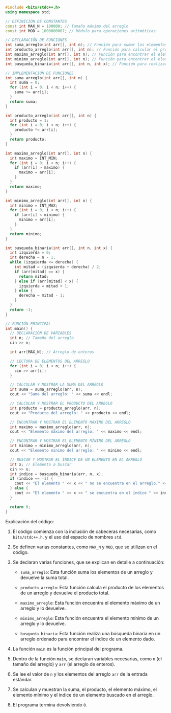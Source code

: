 ```c++
#include <bits/stdc++.h>
using namespace std;

// DEFINICIÓN DE CONSTANTES
const int MAX_N = 100000; // Tamaño máximo del arreglo
const int MOD = 1000000007; // Módulo para operaciones aritméticas

// DECLARACIÓN DE FUNCIONES
int suma_arreglo(int arr[], int n); // Función para sumar los elementos de un arreglo
int producto_arreglo(int arr[], int n); // Función para calcular el producto de los elementos de un arreglo
int maximo_arreglo(int arr[], int n); // Función para encontrar el elemento máximo de un arreglo
int minimo_arreglo(int arr[], int n); // Función para encontrar el elemento mínimo de un arreglo
int busqueda_binaria(int arr[], int n, int x); // Función para realizar una búsqueda binaria en un arreglo ordenado

// IMPLEMENTACIÓN DE FUNCIONES
int suma_arreglo(int arr[], int n) {
  int suma = 0;
  for (int i = 0; i < n; i++) {
    suma += arr[i];
  }
  return suma;
}

int producto_arreglo(int arr[], int n) {
  int producto = 1;
  for (int i = 0; i < n; i++) {
    producto *= arr[i];
  }
  return producto;
}

int maximo_arreglo(int arr[], int n) {
  int maximo = INT_MIN;
  for (int i = 0; i < n; i++) {
    if (arr[i] > maximo) {
      maximo = arr[i];
    }
  }
  return maximo;
}

int minimo_arreglo(int arr[], int n) {
  int minimo = INT_MAX;
  for (int i = 0; i < n; i++) {
    if (arr[i] < minimo) {
      minimo = arr[i];
    }
  }
  return minimo;
}

int busqueda_binaria(int arr[], int n, int x) {
  int izquierda = 0;
  int derecha = n - 1;
  while (izquierda <= derecha) {
    int mitad = (izquierda + derecha) / 2;
    if (arr[mitad] == x) {
      return mitad;
    } else if (arr[mitad] < x) {
      izquierda = mitad + 1;
    } else {
      derecha = mitad - 1;
    }
  }
  return -1;
}

// FUNCIÓN PRINCIPAL
int main() {
  // DECLARACIÓN DE VARIABLES
  int n; // Tamaño del arreglo
  cin >> n;

  int arr[MAX_N]; // Arreglo de enteros

  // LECTURA DE ELEMENTOS DEL ARREGLO
  for (int i = 0; i < n; i++) {
    cin >> arr[i];
  }

  // CALCULAR Y MOSTRAR LA SUMA DEL ARREGLO
  int suma = suma_arreglo(arr, n);
  cout << "Suma del arreglo: " << suma << endl;

  // CALCULAR Y MOSTRAR EL PRODUCTO DEL ARREGLO
  int producto = producto_arreglo(arr, n);
  cout << "Producto del arreglo: " << producto << endl;

  // ENCONTRAR Y MOSTRAR EL ELEMENTO MÁXIMO DEL ARREGLO
  int maximo = maximo_arreglo(arr, n);
  cout << "Elemento máximo del arreglo: " << maximo << endl;

  // ENCONTRAR Y MOSTRAR EL ELEMENTO MÍNIMO DEL ARREGLO
  int minimo = minimo_arreglo(arr, n);
  cout << "Elemento mínimo del arreglo: " << minimo << endl;

  // BUSCAR Y MOSTRAR EL ÍNDICE DE UN ELEMENTO EN EL ARREGLO
  int x; // Elemento a buscar
  cin >> x;
  int indice = busqueda_binaria(arr, n, x);
  if (indice == -1) {
    cout << "El elemento " << x << " no se encuentra en el arreglo." << endl;
  } else {
    cout << "El elemento " << x << " se encuentra en el índice " << indice << " del arreglo." << endl;
  }

  return 0;
}
```

Explicación del código:

1. El código comienza con la inclusión de cabeceras necesarias, como `bits/stdc++.h`, y el uso del espacio de nombres `std`.

2. Se definen varias constantes, como `MAX_N` y `MOD`, que se utilizan en el código.

3. Se declaran varias funciones, que se explican en detalle a continuación:

   - `suma_arreglo`: Esta función suma los elementos de un arreglo y devuelve la suma total.

   - `producto_arreglo`: Esta función calcula el producto de los elementos de un arreglo y devuelve el producto total.

   - `maximo_arreglo`: Esta función encuentra el elemento máximo de un arreglo y lo devuelve.

   - `minimo_arreglo`: Esta función encuentra el elemento mínimo de un arreglo y lo devuelve.

   - `busqueda_binaria`: Esta función realiza una búsqueda binaria en un arreglo ordenado para encontrar el índice de un elemento dado.

4. La función `main` es la función principal del programa.

5. Dentro de la función `main`, se declaran variables necesarias, como `n` (el tamaño del arreglo) y `arr` (el arreglo de enteros).

6. Se lee el valor de `n` y los elementos del arreglo `arr` de la entrada estándar.

7. Se calculan y muestran la suma, el producto, el elemento máximo, el elemento mínimo y el índice de un elemento buscado en el arreglo.

8. El programa termina devolviendo `0`.